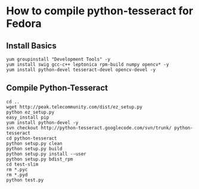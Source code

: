 # How to compile python-tesseract for Fedora #
## Install Basics ##
```
yum groupinstall "Development Tools" -y
yum install swig gcc-c++ leptonica rpm-build numpy opencv* -y
yum install python-devel tesseract-devel opencv-devel -y 

```

## Compile Python-Tesseract ##
```
cd ..
wget http://peak.telecommunity.com/dist/ez_setup.py
python ez_setup.py 
easy_install pip
yum install python-devel -y
svn checkout http://python-tesseract.googlecode.com/svn/trunk/ python-tesseract
cd python-tesseract
python setup.py clean
python setup.py build
python setup.py install --user
python setup.py bdist_rpm
cd test-slim
rm *.pyc
rm *.pyd
python test.py
```